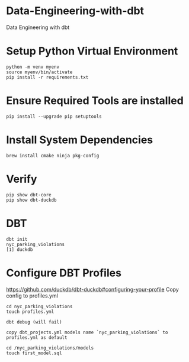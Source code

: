 # Data-Engineering-with-dbt
Data Engineering with dbt

# Setup Python Virtual Environment

    python -m venv myenv
    source myenv/bin/activate
    pip install -r requirements.txt

# Ensure Required Tools are installed

    pip install --upgrade pip setuptools

# Install System Dependencies

    brew install cmake ninja pkg-config


# Verify

    pip show dbt-core
    pip show dbt-duckdb

# DBT

    dbt init
    nyc_parking_violations
    [1] duckdb

# Configure DBT Profiles
 https://github.com/duckdb/dbt-duckdb#configuring-your-profile
 Copy config to profiles.yml 

    cd nyc_parking_violations 
    touch profiles.yml

    dbt debug (will fail)

    copy dbt_projects.yml models name `nyc_parking_violations` to profiles.yml as default

    cd /nyc_parking_violations/models
    touch first_model.sql